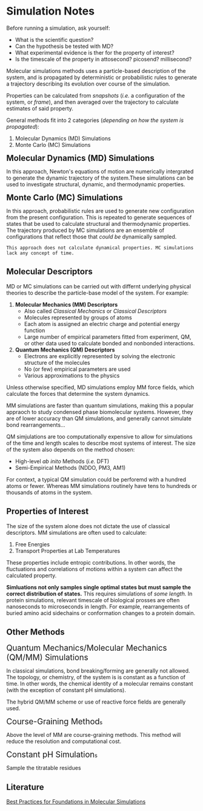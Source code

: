 # Simulation Notes

Before running a simulation, ask yourself:

- What is the scientific question?
- Can the hypothesis be tested with MD?
- What experimental evidence is ther for the property of interest?
- Is the timescale of the property in attosecond? picosend? millisecond?

Molecular simulations methods uses a particle-based description of the system, and is propagated by deterministic or probabilistic rules to generate a trajectory describing its evolution over course of the simulation.

Properties can be calculated from *snapshots* (*i.e.* a configuration of the system, or *frame*), and then averaged over the trajectory to calculate estimates of said property.

General methods fit into 2 categories (*depending on how the system is propagated*):

1. Molecular Dynamics (MD) Simulations
2. Monte Carlo (MC) Simulations


<span style="font-size:1.5em;">**Molecular Dynamics (MD) Simulations**</span>

In this approach, Newton's equations of motion are numerically intergrated to generate the dynamic trajectory of the system.These simulations can be used to investigate structural, dynamic, and thermodynamic properties.


<span style="font-size:1.5em;">**Monte Carlo (MC) Simulations**</span>

In this approach, probabilistic rules are used to generate new configuration from the present configuration. This is repeated to generate sequences of states that be used to calculate structural and thermodynamic properties. The trajectory produced by MC simulations are an ensemble of configurations that reflect those that *could be* dynamically sampled.

```{note}
This approach does not calculate dynamical properties. MC simulations lack any concept of time.
```


## Molecular Descriptors

MD or MC simulations can be carried out with differnt underlying physical theories to describe the particle-base model of the system. For example:

1. **Molecular Mechanics (MM) Descriptors**
    - Also called *Classical Mechanics* or *Classical Descriptors*
    - Molecules represented by groups of atoms
    - Each atom is assigned an electric charge and potential energy function
    - Large number of empirical parameters fitted from experiment, QM, or other data used to calculate bonded and nonbonded interactions.
2. **Quantum Mechanics (QM) Descriptors**
    - Electrons are explicitly represented by solving the electronic structure of the molecules
    - No (or few) empirical parameters are used
    - Various approximations to the physics

Unless otherwise specified, MD simulations employ MM force fields, which calculate the forces that determine the system dynamics.

MM simulations are faster than quantum simulations, making this a popular appraoch to study condensed phase biomolecular systems. However, they are of lower accuracy than QM simulations, and generally cannot simulate bond rearrangements...

QM simjulations are too computationally expensive to allow for simulations of the time and length scales to describe most systems of interest. The size of the system also depends on the method chosen:

- High-level *ab inito* Methods (*i.e.* DFT)
- Semi-Empirical Methods (NDDO, PM3, AM1)

For context, a typical QM simulation could be perforemd with a hundred atoms or fewer. Whereas MM simulations routinely have tens to hundreds or thousands of atoms in the system.

## Properties of Interest

The size of the system alone does not dictate the use of classical descriptors. MM simulations are often used to calculate:

1. Free Energies 
2. Transport Properties at Lab Temperatures

These properties include entropic contributions. In other words, the fluctuations and correlations of motions within a system can affect the calculated property.

**Simluations not only samples single optimal states but must sample the correct distribution of states.** This requires simulations of *some length.* In protein simulations, relevant timescale of biological prosses are often nanoseconds to microseconds in length. For example, rearrangements of buried amino acid sidechains or conformation changes to a protein domain.


## Other Methods

<span style="font-size:1.5em;">Quantum Mechanics/Molecular Mechanics (QM/MM) Simulations</span>

In classical simulations, bond breaking/forming are generally not allowed. The topology, or chemistry, of the system is is constant as a function of time. In other words, the chemical identity of a molecular remains constant (with the exception of constant pH simulations). 

The hybrid QM/MM scheme or use of reactive force fields are generally used.


<span style="font-size:1.5em;">Course-Graining Method</span>s

Above the level of MM are course-graining methods. This method will reduce the resolution and computational cost.


<span style="font-size:1.5em;">Constant pH Simulation</span>s

Sample the titratable residues


## Literature

[Best Practices for Foundations in Molecular Simulations](https://doi.org/10.33011/livecoms.1.1.5957)

